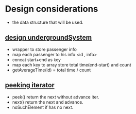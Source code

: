 # Design considerations 
- the data structure that will be used.

## [design undergroundSystem](https://leetcode.com/problems/design-underground-system/) 
- wrapper to store passenger info 
- map each passenger to his info <id , info> 
- concat start+end as key 
- map each key to array store total time(end-start) and count
- getAverageTime(id) = total time / count 

## [peeking iterator](https://leetcode.com/problems/peeking-iterator/)
- peek() return the next without advance iter. 
- next() return the next and advance. 
- noSuchElement if has no next.